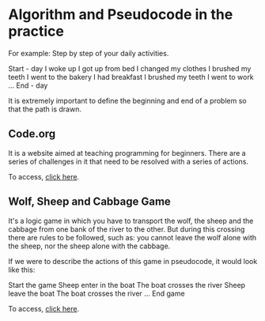 # Algorithm and Pseudocode in the practice

For example:
Step by step of your daily activities.

Start - day
    I woke up
    I got up from bed
    I changed my clothes
    I brushed my teeth
    I went to the bakery
    I had breakfast
    I brushed my teeth
    I went to work
    ...
End - day

It is extremely important to define the beginning and end 
of a problem so that the path is drawn.

## Code.org

It is a website aimed at teaching programming for beginners.
There are a series of challenges in it that need to be resolved 
with a series of actions.

To access, <a href="https://code.org/" target=_blank>click here</a>.

## Wolf, Sheep and Cabbage Game

It's a logic game in which you have to transport the wolf, 
the sheep and the cabbage from one bank of the river to the other.
But during this crossing there are rules to be followed, such as: 
you cannot leave the wolf alone with the sheep, nor the sheep alone with the cabbage.

If we were to describe the actions of this game in pseudocode, it would look like this:

Start the game
    Sheep enter in the boat
    The boat crosses the river
    Sheep leave the boat
    The boat crosses the river
    ...
End game

To access, <a href="https://www.proprofs.com/games/wolf-sheep-and-cabbage/" target=_blank>click here</a>.